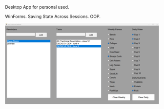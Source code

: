 Desktop App for personal used.

WinForms. Saving State Across Sessions. OOP.

![alt text](WINFORMSPROJ.png)
